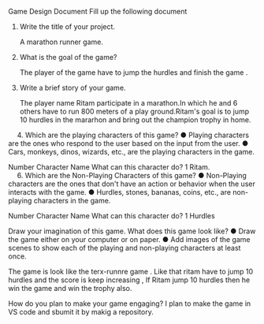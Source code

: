 Game Design Document
Fill up the following document 




1.	Write the title of your project.

    A marathon runner game.
     
2.	What is the goal of the game? 

    The player of the game have to jump the hurdles and finish the game . 

3.	Write a brief story of your game.

    The player name Ritam participate in a marathon.In which he and 6 others have to run 800 meters of a play ground.Ritam's goal is to jump 10 hurdles  in the mararhon and bring out the champion trophy in home.

 
4.	Which are the playing characters of this game? 
●	Playing characters are the ones who respond to the user based on the input from the user.
●	Cars, monkeys, dinos, wizards, etc., are the playing characters in the game.  

Number	Character Name	What can this character do?
1	Ritam.				
 
6.	Which are the Non-Playing Characters of this game?
●	Non-Playing characters are the ones that don't have an action or behavior when the user interacts with the game.
●	Hurdles, stones, bananas, coins, etc., are non-playing characters in the game.   

Number	Character Name	What can this character do?
1	Hurdles			

Draw your imagination of this game. What does this game look like?
●	Draw the game either on your computer or on paper. 
●	Add images of the game scenes to show each of the playing and non-playing characters at least once.  

The game is look like the terx-runnre game . Like that ritam have to jump 10 hurdles and the score is keep increasing , If Ritam jump 10 hurdles then he win the game and win the trophy also.

How do you plan to make your game engaging? 
I plan to make the game in VS code and sbumit it by makig a repository.